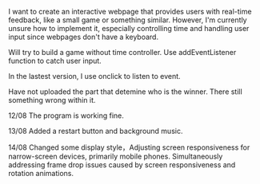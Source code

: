 I want to create an interactive webpage that provides users with real-time feedback, like a small game or something similar. However, I'm currently unsure how to implement it, especially controlling time and handling user input since webpages don't have a keyboard.

Will try to build a game without time controller. Use addEventListener function to catch user input.

In the lastest version, I use onclick to listen to event.

Have not uploaded the part that detemine who is the winner. There still something wrong within it.

12/08 The program is working fine.

13/08 Added a restart button and background music.

14/08 Changed some display style，Adjusting screen responsiveness for narrow-screen devices, primarily mobile phones. Simultaneously addressing frame drop issues caused by screen responsiveness and rotation animations.
